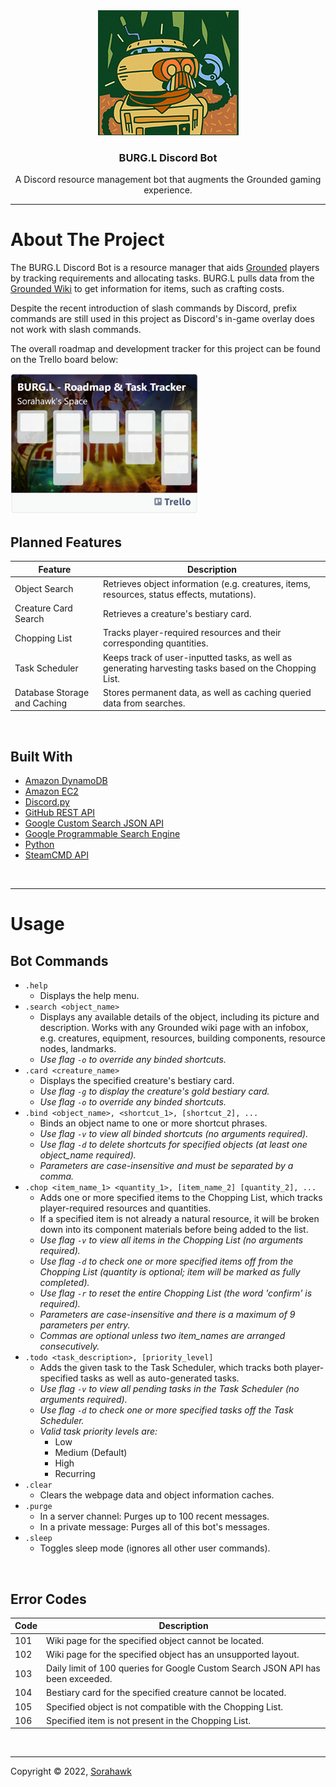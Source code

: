 <div align="center">
  <a href="https://sorahawk.github.io/burgl-discord-bot/">
    <img src="images/burgl.png" alt="Project Logo" width="225" height="200">
  </a>
  <h3 align="center">BURG.L Discord Bot</h3>
  <p align="center">
    A Discord resource management bot that augments the Grounded gaming experience.
  </p>
</div>

---

# About The Project

The BURG.L Discord Bot is a resource manager that aids [Grounded](https://grounded.obsidian.net/) players by tracking requirements and allocating tasks. BURG.L pulls data from the [Grounded Wiki](https://grounded.fandom.com/wiki/Grounded_Wiki) to get information for items, such as crafting costs.

Despite the recent introduction of slash commands by Discord, prefix commands are still used in this project as Discord's in-game overlay does not work with slash commands.

The overall roadmap and development tracker for this project can be found on the Trello board below:  

<a href="https://trello.com/b/nBXnpnol/" target="_blank">
  <img src="images/trello_board.png" alt="Project Trello Board" width="300" height="225">
</a>

<br>

## Planned Features

| Feature | Description |
| ------- | ----------- |
| Object Search | Retrieves object information (e.g. creatures, items, resources, status effects, mutations). |
| Creature Card Search | Retrieves a creature's bestiary card. |
| Chopping List | Tracks player-required resources and their corresponding quantities. |
| Task Scheduler | Keeps track of user-inputted tasks, as well as generating harvesting tasks based on the Chopping List. |
| Database Storage and Caching | Stores permanent data, as well as caching queried data from searches. |

<br>

## Built With

- [Amazon DynamoDB](https://aws.amazon.com/dynamodb/)
- [Amazon EC2](https://aws.amazon.com/ec2/)
- [Discord.py](https://discordpy.readthedocs.io/)
- [GitHub REST API](https://docs.github.com/en/rest/)
- [Google Custom Search JSON API](https://developers.google.com/custom-search/v1/introduction/)
- [Google Programmable Search Engine](https://programmablesearchengine.google.com/)
- [Python](https://www.python.org/)
- [SteamCMD API](https://www.steamcmd.net/)

<br>

---

# Usage

## Bot Commands

- `.help`
  - Displays the help menu.
- `.search <object_name>`
  - Displays any available details of the object, including its picture and description. Works with any Grounded wiki page with an infobox, e.g. creatures, equipment, resources, building components, resource nodes, landmarks.
  - *Use flag `-o` to override any binded shortcuts.*
- `.card <creature_name>`
  - Displays the specified creature's bestiary card.
  - *Use flag `-g` to display the creature's gold bestiary card.*
  - *Use flag `-o` to override any binded shortcuts.*
- `.bind <object_name>, <shortcut_1>, [shortcut_2], ...`
  - Binds an object name to one or more shortcut phrases.
  - *Use flag `-v` to view all binded shortcuts (no arguments required).*
  - *Use flag `-d` to delete shortcuts for specified objects (at least one object_name required).*
  - *Parameters are case-insensitive and must be separated by a comma.*
- `.chop <item_name_1> <quantity_1>, [item_name_2] [quantity_2], ...`
  - Adds one or more specified items to the Chopping List, which tracks player-required resources and quantities.
  - If a specified item is not already a natural resource, it will be broken down into its component materials before being added to the list.
  - *Use flag `-v` to view all items in the Chopping List (no arguments required).*
  - *Use flag `-d` to check one or more specified items off from the Chopping List (quantity is optional; item will be marked as fully completed).*
  - *Use flag `-r` to reset the entire Chopping List (the word 'confirm' is required).*
  - *Parameters are case-insensitive and there is a maximum of 9 parameters per entry.*
  - *Commas are optional unless two item_names are arranged consecutively.*
- `.todo <task_description>, [priority_level]`
  - Adds the given task to the Task Scheduler, which tracks both player-specified tasks as well as auto-generated tasks.
  - *Use flag `-v` to view all pending tasks in the Task Scheduler (no arguments required).*
  - *Use flag `-d` to check one or more specified tasks off the Task Scheduler.*
  - *Valid task priority levels are:*
    - Low
    - Medium (Default)
    - High
    - Recurring
- `.clear`
  - Clears the webpage data and object information caches.
- `.purge`
  - In a server channel: Purges up to 100 recent messages.
  - In a private message: Purges all of this bot's messages.
- `.sleep`
  - Toggles sleep mode (ignores all other user commands).

<br>

## Error Codes

| Code | Description |
| ---- | ----------- |
| 101 | Wiki page for the specified object cannot be located. |
| 102 | Wiki page for the specified object has an unsupported layout. |
| 103 | Daily limit of 100 queries for Google Custom Search JSON API has been exceeded. |
| 104 | Bestiary card for the specified creature cannot be located. |
| 105 | Specified object is not compatible with the Chopping List. |
| 106 | Specified item is not present in the Chopping List. |

<br>

---

Copyright © 2022, [Sorahawk](https://github.com/Sorahawk)
